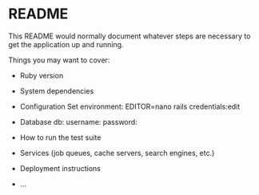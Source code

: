 # README

This README would normally document whatever steps are necessary to get the
application up and running.

Things you may want to cover:

* Ruby version

* System dependencies

* Configuration
  Set environment: EDITOR=nano rails credentials:edit

* Database
  db:
    username:
    password:

* How to run the test suite

* Services (job queues, cache servers, search engines, etc.)

* Deployment instructions

* ...


